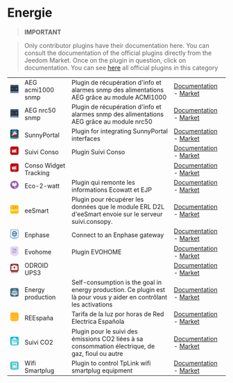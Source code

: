 
# Energie


>**IMPORTANT**

>Only contributor plugins have their documentation here. You can consult the documentation of the official plugins directly from the Jeedom Market. Once on the plugin in question, click on documentation.
>You can see [here](https://market.jeedom.com/index.php?v=d&p=market&type=plugin&categorie=energy) all official plugins in this category

| | | | |
|--- | --- | --- | ---|
|<img src="AEG_acmi1000/AEG_acmi1000_icon.png" class="pluginLogo" width="100" />|AEG acmi1000 snmp|Plugin de récupération d'info et alarmes snmp des alimentations AEG grâce au module ACMI1000|[Documentation](https://linuxnico.github.io/pluginAEGacmi1000/#language#/) - [Market](https://market.jeedom.com/index.php?v=d&p=market_display&id=3697)|
|<img src="AEG_nrc50/AEG_nrc50_icon.png" class="pluginLogo" width="100" />|AEG nrc50 snmp|Plugin de récupération d'info et alarmes snmp des alimentations AEG grâce au module nrc50|[Documentation](https://linuxnico.github.io/pluginAEGnrc50/#language#/) - [Market](https://market.jeedom.com/index.php?v=d&p=market_display&id=3719)|
|<img src="SunnyPortal/SunnyPortal_icon.png" class="pluginLogo" width="100" />|SunnyPortal|Plugin for integrating SunnyPortal interfaces|[Documentation](http://www.domoticadavinci.com/fr/developpement-de-plugins/sunny-web-portal-plugin-pour-jeedom/) - [Market](https://market.jeedom.com/index.php?v=d&p=market_display&id=3976)|
|<img src="conso/conso_icon.png" class="pluginLogo" width="100" />|Suivi Conso|Plugin Suivi Conso|[Documentation](https://mickeys27.github.io/Docs/conso/#language#/) - [Market](https://market.jeedom.com/index.php?v=d&p=market_display&id=1805)|
|<img src="consoWidget/consoWidget_icon.png" class="pluginLogo" width="100" />|Conso Widget Tracking||[Documentation](https://trmaud.github.io/SuiviConsoWidget/) - [Market](https://market.jeedom.com/index.php?v=d&p=market_display&id=3916)|
|<img src="ecowatt/ecowatt_icon.png" class="pluginLogo" width="100" />|Eco-2-watt|Plugin qui remonte les informations Ecowatt et EJP|[Documentation](https://github.com/jeedom/plugin-ecowatt/blob/stable/doc/#language#/index.asciidoc) - [Market](https://market.jeedom.com/index.php?v=d&p=market_display&id=1864)|
|<img src="eesmart/eesmart_icon.png" class="pluginLogo" width="100" />|eeSmart|Plugin pour récupérer les données que le module ERL D2L d'eeSmart envoie sur le serveur suivi.consopy.|[Documentation](https://caelion.github.io/jeedom-plugins-documentation/eeSmart/#language#/) - [Market](https://market.jeedom.com/index.php?v=d&p=market_display&id=3933)|
|<img src="enphase/enphase_icon.png" class="pluginLogo" width="100" />|Enphase|Connect to an Enphase gateway|[Documentation](https://kahowane.github.io/jeedom_enphase) - [Market](https://market.jeedom.com/index.php?v=d&p=market_display&id=3638)|
|<img src="evohome/evohome_icon.png" class="pluginLogo" width="100" />|Evohome|Plugin EVOHOME|[Documentation](https://ctwins.github.io/evohome4jeedom/#language#) - [Market](https://market.jeedom.com/index.php?v=d&p=market_display&id=3538)|
|<img src="odroidc2ups3/odroidc2ups3_icon.png" class="pluginLogo" width="100" />|ODROID UPS3||[Documentation]() - [Market](https://market.jeedom.com/index.php?v=d&p=market_display&id=3161)|
|<img src="prosommateur/prosommateur_icon.png" class="pluginLogo" width="100" />|Energy production|Self-consumption is the goal in energy production. Ce plugin est là pour vous y aider en contrôlant les activations|[Documentation](http://mika-nt28.github.io/Documentations/prosommateur/#language#) - [Market](https://market.jeedom.com/index.php?v=d&p=market_display&id=3829)|
|<img src="ree/ree_icon.png" class="pluginLogo" width="100" />|REEspaña|Tarifa de la luz por horas de Red Electrica Española|[Documentation](https://jeedom.github.io/plugin-template/#language#/) - [Market](https://market.jeedom.com/index.php?v=d&p=market_display&id=3651)|
|<img src="suiviCO2/suiviCO2_icon.png" class="pluginLogo" width="100" />|Suivi CO2|Plugin pour le suivi des émissions CO2 liées à sa consommation électrique, de gaz, fioul ou autre|[Documentation](https://agp42.github.io/suiviCO2/#language#) - [Market](https://market.jeedom.com/index.php?v=d&p=market_display&id=3929)|
|<img src="wifismartplug/wifismartplug_icon.png" class="pluginLogo" width="100" />|Wifi Smartplug|Plugin to control TpLink wifi smartplug equipment|[Documentation]() - [Market](https://market.jeedom.com/index.php?v=d&p=market_display&id=2898)|
